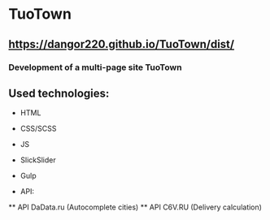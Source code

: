 # TuoTown

## https://dangor220.github.io/TuoTown/dist/


### Development of a multi-page site TuoTown

## Used technologies:

* HTML
* CSS/SCSS
* JS

* SlickSlider
* Gulp


* API:

** API DaData.ru (Autocomplete cities)
** API C6V.RU (Delivery calculation)